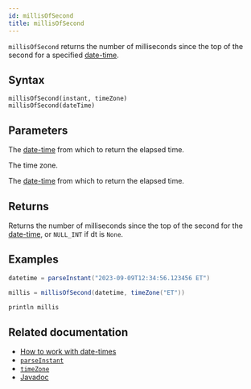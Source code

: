```yaml
---
id: millisOfSecond
title: millisOfSecond
---
```


`millisOfSecond` returns the number of milliseconds since the top of the second for a specified [date-time](../../query-language/types/date-time.md).

## Syntax

```
millisOfSecond(instant, timeZone)
millisOfSecond(dateTime)
```

## Parameters

<ParamTable>
<Param name="instant" type="Instant">

The [date-time](../../query-language/types/date-time.md) from which to return the elapsed time.

</Param>
<Param name="timeZone" type="ZoneId">

The time zone.

</Param>
<Param name="dateTime" type="ZonedDateTime">

The [date-time](../../query-language/types/date-time.md) from which to return the elapsed time.

</Param>
</ParamTable>

## Returns

Returns the number of milliseconds since the top of the second for the [date-time](../../query-language/types/date-time.md), or `NULL_INT` if dt is `None`.

## Examples

```groovy order=null
datetime = parseInstant("2023-09-09T12:34:56.123456 ET")

millis = millisOfSecond(datetime, timeZone("ET"))

println millis
```

## Related documentation

- [How to work with date-times](../../../how-to-guides/work-with-date-time.md)
- [`parseInstant`](./parseInstant.md)
- [`timeZone`](./timeZone.md)
- [Javadoc](<https://deephaven.io/core/javadoc/io/deephaven/time/DateTimeUtils.html#millisOfSecond(java.time.Instant,java.time.ZoneId)>)
